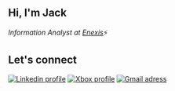 ## Hi, I'm Jack

*Information Analyst at [Enexis](https://www.enexisgroep.com/about/company-profile/)*:zap:

## Let's connect

[<img alt="Linkedin profile" src="https://img.shields.io/static/v1?label=&message=jdcort&color=0A66C2&style=flat-square&logo=linkedin"/>](https://nl.linkedin.com/in/jdcort) [<img alt="Xbox profile" src="https://img.shields.io/static/v1?label=&message=Damuzid&color=107C10&style=flat-square&logo=xbox"/>](https://www.trueachievements.com/gamer/Damuzid) [<img alt="Gmail adress" src="https://img.shields.io/static/v1?label=&message=Send an email&color=EA4335&logoColor=ffffff&style=flat-square&logo=gmail"/>](mailto:jjlfcort89@gmail.com?subject=[GitHub])


<!--
**Damuzid/Damuzid** is a ✨ _special_ ✨ repository because its `README.md` (this file) appears on your GitHub profile.

Here are some ideas to get you started:

- 🔭 I’m currently working on ...
- 🌱 I’m currently learning ...
- 👯 I’m looking to collaborate on ...
- 🤔 I’m looking for help with ...
- 💬 Ask me about ...
- 📫 How to reach me: ...
- 😄 Pronouns: ...
- ⚡ Fun fact: ...
-->
